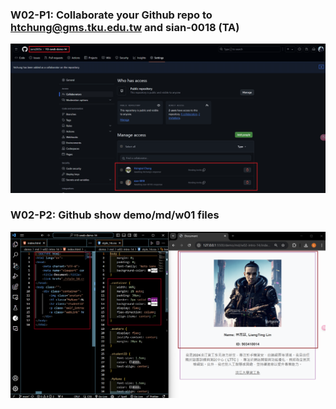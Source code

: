 ### W02-P1: Collaborate your Github repo to htchung@gms.tku.edu.tw and sian-0018 (TA)

![](w02-p1.png)

### W02-P2: Github show demo/md/w01 files

![](w02-p2.png)